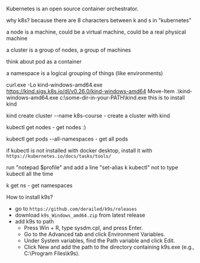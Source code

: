 Kubernetes is an open source container orchestrator.

why k8s? because there are 8 characters between k and s in "kubernetes"

a node is a machine, could be a virtual machine, could be a real physical machine

a cluster is a group of nodes, a group of machines

think about pod as a container

a namespace is a logical grouping of things (like environments)

curl.exe -Lo kind-windows-amd64.exe https://kind.sigs.k8s.io/dl/v0.26.0/kind-windows-amd64
Move-Item .\kind-windows-amd64.exe c:\some-dir-in-your-PATH\kind.exe
this is to install kind

kind create cluster --name k8s-course - create a cluster with kind

kubectl get nodes - get nodes :)

kubectl get pods --all-namespaces - get all pods

if kubectl is not installed with docker desktop, install it with `https://kubernetes.io/docs/tasks/tools/`

run "notepad $profile" and add a line "set-alias k kubectl" not to type kubectl all the time

k get ns - get namespaces

How to install k9s?
- go to `https://github.com/derailed/k9s/releases`
- download `k9s_Windows_amd64.zip` from latest release
- add k9s to path
  - Press Win + R, type sysdm.cpl, and press Enter.
  - Go to the Advanced tab and click Environment Variables.
  - Under System variables, find the Path variable and click Edit.
  - Click New and add the path to the directory containing k9s.exe (e.g., C:\Program Files\k9s).